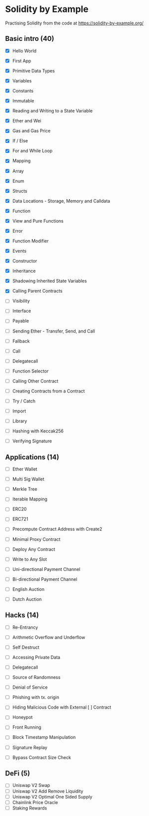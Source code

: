# Solidity by Example
Practising Solidity from the code at https://solidity-by-example.org/

## Basic intro (40)
- [x] Hello World  
- [x] First App  
- [x] Primitive Data Types  
- [x] Variables  
- [x] Constants  
- [x] Immutable  
- [x] Reading and Writing to a State Variable  
- [x] Ether and Wei  
- [x] Gas and Gas Price  
- [x] If / Else  
- [x] For and While Loop  
- [x] Mapping  
- [x] Array  
- [x] Enum  
- [x] Structs  
- [x] Data Locations - Storage, Memory and Calldata  
- [x] Function  
- [x] View and Pure Functions  
- [x] Error  
- [x] Function Modifier  
- [x] Events  
- [x] Constructor  
- [x] Inheritance  
- [x] Shadowing Inherited State Variables  
- [x] Calling Parent Contracts  
- [ ] Visibility  
- [ ] Interface  
- [ ] Payable  
- [ ] Sending Ether - Transfer, Send, and Call  
- [ ] Fallback  
- [ ] Call  
- [ ] Delegatecall  
- [ ] Function Selector  
- [ ] Calling Other Contract  
- [ ] Creating Contracts from a Contract  
- [ ] Try / Catch  
- [ ] Import  
- [ ] Library  
- [ ] Hashing with Keccak256  
- [ ] Verifying Signature  


## Applications (14) 
- [ ] Ether Wallet  
- [ ] Multi Sig Wallet  
- [ ] Merkle Tree  
- [ ] Iterable Mapping  
- [ ] ERC20  
- [ ] ERC721  
- [ ] Precompute Contract Address with Create2  
- [ ] Minimal Proxy Contract  
- [ ] Deploy Any Contract  
- [ ] Write to Any Slot  
- [ ] Uni-directional Payment Channel  
- [ ] Bi-directional Payment Channel  
- [ ] English Auction  
- [ ] Dutch Auction  


## Hacks (14)  
- [ ] Re-Entrancy  
- [ ] Arithmetic Overflow and Underflow  
- [ ] Self Destruct  
- [ ] Accessing Private Data  
- [ ] Delegatecall  
- [ ] Source of Randomness  
- [ ] Denial of Service  
- [ ] Phishing with tx. origin  
- [ ] Hiding Malicious Code with External [ ]   Contract  
- [ ] Honeypot  
- [ ] Front Running  
- [ ] Block Timestamp Manipulation  
- [ ] Signature Replay  
- [ ] Bypass Contract Size Check  


## DeFi (5)
- [ ] Uniswap V2 Swap  
- [ ] Uniswap V2 Add Remove Liquidity  
- [ ] Uniswap V2 Optimal One Sided Supply  
- [ ] Chainlink Price Oracle  
- [ ] Staking Rewards  
